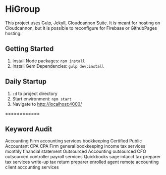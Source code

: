 HiGroup
================

This project uses Gulp, Jekyll, Cloudcannon Suite. It is meant for hosting on Cloudcannon, but it is possible to reconfigure for Firebase or GithubPages hosting.

## Getting Started ##
1. Install Node packages: `npm install`
2. Install Gem Dependencies: `gulp dev:install`


## Daily Startup ##
1. `cd` to project directory
2. Start environment: `npm start`
3. Navigate to [http://localhost:4000/](http://localhost:4000/)


============

Keyword Audit
------------

Accounting Firm
accounting services
bookkeeping
Certified Public Accountant
CPA
CPA Firm
general bookkeeping
income tax services
monthly financial statement
Outsourced Accounting
outsourced CFO
outsourced controller
payroll services
Quickbooks
sage intacct
tax preparer
tax services
write-up
tax return preparer
enrolled agent
remote accounting
client accounting services